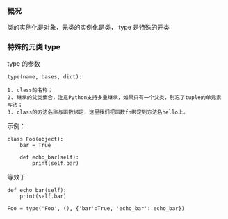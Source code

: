 

### 概况

类的实例化是对象，元类的实例化是类， type 是特殊的元类

### 特殊的元类 type

type 的参数

```
type(name, bases, dict):

1. class的名称；
2. 继承的父类集合，注意Python支持多重继承，如果只有一个父类，别忘了tuple的单元素写法；
3. class的方法名称与函数绑定，这里我们把函数fn绑定到方法名hello上。
```

示例：

```
class Foo(object):
    bar = True

    def echo_bar(self):
        print(self.bar)
```

等效于

```
def echo_bar(self):
    print(self.bar)

Foo = type('Foo', (), {'bar':True, 'echo_bar': echo_bar})
```

